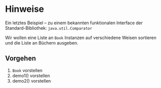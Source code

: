 # Hinweise

Ein letztes Beispiel – zu einem bekannten funktionalen Interface der Standard-Bibliothek:
`java.util.Comparator`

Wir wollen eine Liste an `Book` Instanzen auf verschiedene Weisen sortieren und die Liste an Büchern
ausgeben.

## Vorgehen

1. `Book` vorstellen
2. demo1() vorstellen
3. demo2() vorstellen


